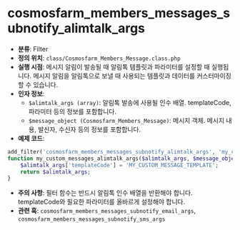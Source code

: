 # cosmosfarm_members_messages_subnotify_alimtalk_args

- **분류**: Filter
- **정의 위치**: `class/Cosmosfarm_Members_Message.class.php`
- **실행 시점**: 메시지 알림이 발송될 때 알림톡 템플릿과 파라미터를 설정할 때 실행됩니다. 메시지 알림을 알림톡으로 보낼 때 사용되는 템플릿과 데이터를 커스터마이징할 수 있습니다.
- **인자 정보**:
  - `$alimtalk_args (array)`: 알림톡 발송에 사용될 인수 배열. templateCode, 파라미터 등의 정보를 포함합니다.
  - `$message_object (Cosmosfarm_Members_Message)`: 메시지 객체. 메시지 내용, 발신자, 수신자 등의 정보를 포함합니다.
- **예제 코드**:

```php
add_filter('cosmosfarm_members_messages_subnotify_alimtalk_args', 'my_custom_messages_alimtalk_args', 10, 2);
function my_custom_messages_alimtalk_args($alimtalk_args, $message_object) {
    $alimtalk_args['templateCode'] = 'MY_CUSTOM_MESSAGE_TEMPLATE';
    return $alimtalk_args;
}
```

- **주의 사항**: 필터 함수는 반드시 알림톡 인수 배열을 반환해야 합니다. templateCode와 필요한 파라미터를 올바르게 설정해야 합니다.
- **관련 훅**: `cosmosfarm_members_messages_subnotify_email_args`, `cosmosfarm_members_messages_subnotify_sms_args`
